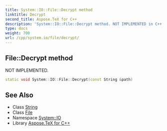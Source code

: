 ```yaml
---
title: System::IO::File::Decrypt method
linktitle: Decrypt
second_title: Aspose.TeX for C++
description: 'System::IO::File::Decrypt method. NOT IMPLEMENTED in C++.'
type: docs
weight: 700
url: /cpp/system.io/file/decrypt/
---
```

## File::Decrypt method


NOT IMPLEMENTED.

```cpp
static void System::IO::File::Decrypt(const String &path)
```


## See Also

* Class [String](../../../system/string/)
* Class [File](../)
* Namespace [System::IO](../../)
* Library [Aspose.TeX for C++](../../../)
